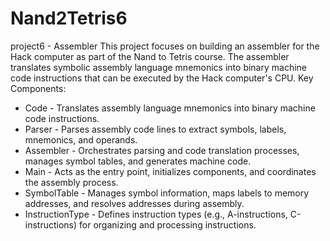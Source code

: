 # Nand2Tetris6
project6 - Assembler
This project focuses on building an assembler for the Hack computer as part of the Nand to Tetris course. 
The assembler translates symbolic assembly language mnemonics into binary machine code instructions that can be executed by the Hack computer's CPU.
Key Components:
- Code - Translates assembly language mnemonics into binary machine code instructions.
- Parser - Parses assembly code lines to extract symbols, labels, mnemonics, and operands.
- Assembler - Orchestrates parsing and code translation processes, manages symbol tables, and generates machine code.
- Main - Acts as the entry point, initializes components, and coordinates the assembly process.
- SymbolTable - Manages symbol information, maps labels to memory addresses, and resolves addresses during assembly.
- InstructionType - Defines instruction types (e.g., A-instructions, C-instructions) for organizing and processing instructions.
